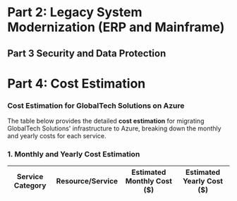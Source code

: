 




# Part 2: Legacy System Modernization (ERP and Mainframe)






## Part 3 Security and Data Protection


# Part 4: Cost Estimation
### **Cost Estimation for GlobalTech Solutions on Azure**  

The table below provides the detailed **cost estimation** for migrating GlobalTech Solutions' infrastructure to Azure, breaking down the monthly and yearly costs for each service.


### **1. Monthly and Yearly Cost Estimation**

| **Service Category**          | **Resource/Service**                                                                                         | **Estimated Monthly Cost ($)** | **Estimated Yearly Cost ($)** |
|-------------------------------|-------------------------------------------------------------------------------------------------------------|--------------------------------|--------------------------------|
